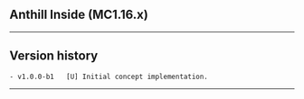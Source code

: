 
## Anthill Inside (MC1.16.x)

----
## Version history

    - v1.0.0-b1   [U] Initial concept implementation.

-----
